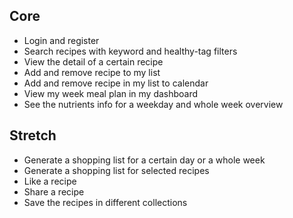 ## Core

- Login and register
- Search recipes with keyword and healthy-tag filters
- View the detail of a certain recipe
- Add and remove recipe to my list
- Add and remove recipe in my list to calendar
- View my week meal plan in my dashboard
- See the nutrients info for a weekday and whole week overview

## Stretch

- Generate a shopping list for a certain day or a whole week
- Generate a shopping list for selected recipes
- Like a recipe
- Share a recipe
- Save the recipes in different collections
